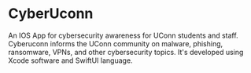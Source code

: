 # CyberUconn

An IOS App for cybersecurity awareness for UConn students and staff. Cyberuconn informs the UConn community on malware, phishing, ransomware, VPNs, and other cybersecurity topics. It's developed using Xcode software and SwiftUI language.
